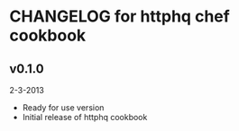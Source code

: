 # CHANGELOG for httphq chef cookbook

## v0.1.0
2-3-2013

* Ready for use version
* Initial release of httphq cookbook
